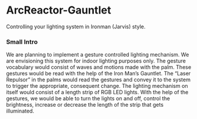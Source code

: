 # ArcReactor-Gauntlet
Controlling your lighting system in Ironman (Jarvis) style.

### Small Intro
We are planning to implement a gesture controlled lighting
mechanism. We are envisioning this system for indoor lighting purposes
only. The gesture vocabulary would consist of waves and motions made
with the palm. These gestures would be read with the help of the Iron
Man’s Gauntlet. The “Laser Repulsor” in the palms would read the
gestures and convey it to the system to trigger the appropriate,
consequent change. The lighting mechanism on itself would consist of a
length strip of RGB LED lights. With the help of the gestures, we would
be able to turn the lights on and off, control the brightness, increase
or decrease the length of the strip that gets illuminated.
